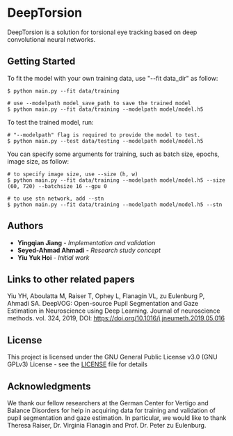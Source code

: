 # DeepTorsion

DeepTorsion is a solution for torsional eye tracking based on deep convolutional neural networks.

## Getting Started

To fit the model with your own training data, use "--fit data_dir" as follow:
```
$ python main.py --fit data/training

# use --modelpath model_save_path to save the trained model
$ python main.py --fit data/training --modelpath model/model.h5
```


To test the trained model, run:
```
# "--modelpath" flag is required to provide the model to test. 
$ python main.py --test data/testing --modelpath model/model.h5
```

You can specify some arguments for training, such as batch size, epochs, image size, as follow:
```
# to specify image size, use --size (h, w)
$ python main.py --fit data/training --modelpath model/model.h5 --size (60, 720) --batchsize 16 --gpu 0

# to use stn network, add --stn
$ python main.py --fit data/training --modelpath model/model.h5 --stn

```


## Authors

* **Yingqian Jiang** - *Implementation and validation*
* **Seyed-Ahmad Ahmadi** - *Research study concept*
* **Yiu Yuk Hoi** - *Initial work*

## Links to other related papers
Yiu YH, Aboulatta M, Raiser T, Ophey L, Flanagin VL, zu Eulenburg P, Ahmadi SA. DeepVOG: Open-source Pupil Segmentation and Gaze Estimation in Neuroscience using Deep Learning. Journal of neuroscience methods. vol. 324, 2019, DOI: https://doi.org/10.1016/j.jneumeth.2019.05.016


## License

This project is licensed under the GNU General Public License v3.0 (GNU GPLv3) License - see the [LICENSE](LICENSE) file for details

## Acknowledgments

We thank our fellow researchers at the German Center for Vertigo and Balance Disorders for help in acquiring data for training and validation of pupil segmentation and gaze estimation. In particular, we would like to thank Theresa Raiser, Dr. Virginia Flanagin and Prof. Dr. Peter zu Eulenburg.
